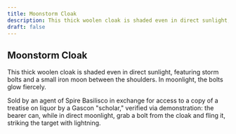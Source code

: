 ```yaml
---
title: Moonstorm Cloak
description: This thick woolen cloak is shaded even in direct sunlight, featuring storm bolts and a small iron moon between the shoulders. In moonlight, the bolts glow fiercely....
draft: false
---
```


## Moonstorm Cloak

This thick woolen cloak is shaded even in direct sunlight, featuring storm bolts and a small iron moon between the shoulders. In moonlight, the bolts glow fiercely.

Sold by an agent of Spire Basilisco in exchange for access to a copy of a treatise on liquor by a Gascon "scholar," verified via demonstration: the bearer can, while in direct moonlight, grab a bolt from the cloak and fling it, striking the target with lightning.
